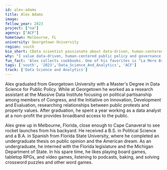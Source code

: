 ```yaml
---
id: alex-adams
title: Alex Adams
image: 
fellow_year: 2023
project: ["na"]
agency: ["ACF"]
hometown: Melbourne, FL
university: Georgetown University
region: south
bio_short: CData scientist passionate about data-driven, human-centered public policy and governance.
why: "I value data-driven, human-centered public policy and governance, and USDC seems like a perfect way for me to use my data skills to help make the federal government more effective, more efficient, and better able to serve the American people."
fun_fact: 'Alex collects cookbooks. One of his favorites is "La Mere Brazier: The Mother of Modern French Cooking" by Eugénie Brazier, the first chef to be awarded six michelin stars for her restaurants.'
tags: ['south', '2023','Data_Science_And_Analytics', 'ACF']
track: ['Data Science and Analytics']
---
```


Alex graduated from Georgetown University with a Master's Degree in Data Science for Public Policy. While at Georgetown he worked as a research assistant at the Massive Data Institute focusing on political partisanship among members of Congress, and the Initiative on Innovation, Development and Evaluation, researching relationships between public protests and property values. After graduation, he spent a year working as a data analyst at a non-profit the provides broadband access to the public.

Alex grew up in Melbourne, Florida, close enough to Cape Canaveral to see rocket launches from his backyard. He received a B.S. in Political Science and a B.A. in Spanish from Florida State University, where he completed an undergraduate thesis on public opinion and the American dream. As an undergraduate, he interned with the Florida legislature and the Michigan Department of State. In his spare time, he likes playing board games, tabletop RPGs, and video games, listening to podcasts, baking, and solving crossword puzzles and other word games.
